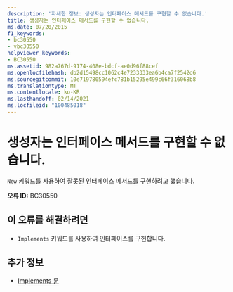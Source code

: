 ```yaml
---
description: '자세한 정보: 생성자는 인터페이스 메서드를 구현할 수 없습니다.'
title: 생성자는 인터페이스 메서드를 구현할 수 없습니다.
ms.date: 07/20/2015
f1_keywords:
- bc30550
- vbc30550
helpviewer_keywords:
- BC30550
ms.assetid: 982a767d-9174-408e-bdcf-ae0d96f88cef
ms.openlocfilehash: db2d15498cc1062c4e7233333ea6b4ca7f2542d6
ms.sourcegitcommit: 10e719780594efc781b15295e499c66f316068b8
ms.translationtype: MT
ms.contentlocale: ko-KR
ms.lasthandoff: 02/14/2021
ms.locfileid: "100485018"
---
```

# <a name="constructors-cannot-implement-interface-methods"></a>생성자는 인터페이스 메서드를 구현할 수 없습니다.

`New` 키워드를 사용하여 잘못된 인터페이스 메서드를 구현하려고 했습니다.  
  
 **오류 ID:** BC30550  
  
## <a name="to-correct-this-error"></a>이 오류를 해결하려면  
  
- `Implements` 키워드를 사용하여 인터페이스를 구현합니다.  
  
## <a name="see-also"></a>추가 정보

- [Implements 문](../language-reference/statements/implements-statement.md)
